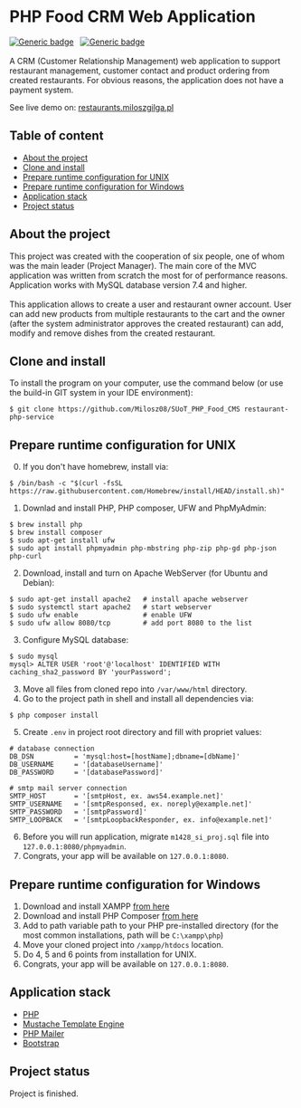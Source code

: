 # PHP Food CRM Web Application
[![Generic badge](https://img.shields.io/badge/Made%20with-PHP%207.4-1abc9c.svg)](https://www.php.net/)&nbsp;&nbsp;
[![Generic badge](https://img.shields.io/badge/Package%20Manager-PHP%20Composer-green.svg)](https://getcomposer.org/)&nbsp;&nbsp;
<br><br>
A CRM (Customer Relationship Management) web application to support restaurant management, customer contact and product ordering from created restaurants. For obvious reasons, the application does not have a payment system.

See live demo on: [restaurants.miloszgilga.pl](https://restaurants.miloszgilga.pl/)

## Table of content
* [About the project](#about-the-project)
* [Clone and install](#clone-and-install)
* [Prepare runtime configuration for UNIX](#prepare-runtime-configuration-for-unix)
* [Prepare runtime configuration for Windows](#prepare-runtime-configuration-for-windows)
* [Application stack](#application-stack)
* [Project status](#project-status)

<a name="about-the-project"></a>
## About the project
This project was created with the cooperation of six people, one of whom was the main leader (Project Manager). The main core of the MVC application was written from scratch the most for of performance reasons. Application works with MySQL database version 7.4 and higher.<br><br>
This application allows to create a user and restaurant owner account. User can add new products from multiple restaurants to the cart and the owner (after the system administrator approves the created restaurant) can add, modify and remove dishes from the created restaurant.

<a name="clone-and-install"></a>
## Clone and install

To install the program on your computer, use the command below (or use the build-in GIT system in your IDE environment):
```
$ git clone https://github.com/Milosz08/SUoT_PHP_Food_CMS restaurant-php-service
```

<a name="prepare-runtime-configuration-for-unix"></a>
## Prepare runtime configuration for UNIX
0. If you don't have homebrew, install via:
```
$ /bin/bash -c "$(curl -fsSL https://raw.githubusercontent.com/Homebrew/install/HEAD/install.sh)"
```
1. Downlad and install PHP, PHP composer, UFW and PhpMyAdmin:
```
$ brew install php
$ brew install composer
$ sudo apt-get install ufw
$ sudo apt install phpmyadmin php-mbstring php-zip php-gd php-json php-curl
```
2. Download, install and turn on Apache WebServer (for Ubuntu and Debian):
```
$ sudo apt-get install apache2   # install apache webserver
$ sudo systemctl start apache2   # start webserver
$ sudo ufw enable                # enable UFW
$ sudo ufw allow 8080/tcp        # add port 8080 to the list
```
3. Configure MySQL database:
```
$ sudo mysql
mysql> ALTER USER 'root'@'localhost' IDENTIFIED WITH caching_sha2_password BY 'yourPassword';
```
3. Move all files from cloned repo into `/var/www/html` directory.
4. Go to the project path in shell and install all dependencies via:
```
$ php composer install
```
5. Create `.env` in project root directory and fill with propriet values:
```properties
# database connection
DB_DSN          = 'mysql:host=[hostName];dbname=[dbName]'
DB_USERNAME     = '[databaseUsername]'
DB_PASSWORD     = '[databasePassword]'

# smtp mail server connection
SMTP_HOST       = '[smtpHost, ex. aws54.example.net]'
SMTP_USERNAME   = '[smtpResponsed, ex. noreply@example.net]'
SMTP_PASSWORD   = '[smtpPassword]'
SMTP_LOOPBACK   = '[smtpLoopbackResponder, ex. info@example.net]'
```
6. Before you will run application, migrate `m1428_si_proj.sql` file into `127.0.0.1:8080/phpmyadmin`.
7. Congrats, your app will be available on `127.0.0.1:8080`.

<a name="prepare-runtime-configuration-for-windows"></a>
## Prepare runtime configuration for Windows
1. Download and install XAMPP [from here](https://www.apachefriends.org/)
2. Download and install PHP Composer [from here](https://getcomposer.org/Composer-Setup.exe)
3. Add to path variable path to your PHP pre-installed directory (for the most common installations, path will be `C:\xampp\php`)
4. Move your cloned project into `/xampp/htdocs` location.
5. Do 4, 5 and 6 points from installation for UNIX.
6. Congrats, your app will be available on `127.0.0.1:8080`.

<a name="application-stack"></a>
## Application stack
* [PHP](https://www.php.net/)
* [Mustache Template Engine](https://github.com/bobthecow/mustache.php)
* [PHP Mailer](https://github.com/PHPMailer/PHPMailer)
* [Bootstrap](https://getbootstrap.com/)

<a name="project-status"></a>
## Project status
Project is finished.
